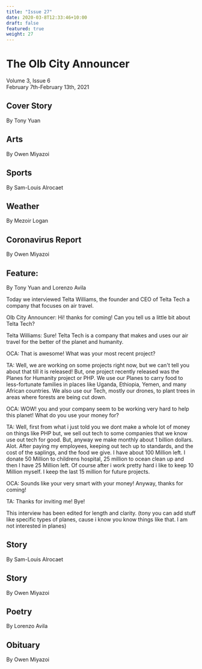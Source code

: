 ```yaml
---
title: "Issue 27"
date: 2020-03-8T12:33:46+10:00
draft: false
featured: true
weight: 27
---
```


# The Olb City Announcer
Volume 3, Issue 6    
February 7th-February 13th, 2021

## Cover Story
By Tony Yuan



## Arts
By Owen Miyazoi



## Sports
By Sam-Louis Alrocaet



## Weather
By Mezoir Logan



## Coronavirus Report
By Owen Miyazoi



## Feature:
By Tony Yuan and Lorenzo Avila

Today we interviewed Telta Williams, the founder and CEO of Telta Tech a company that focuses on air travel.

Olb City Announcer: Hi! thanks for coming! Can you tell us a little bit about Telta Tech?

Telta Williams: Sure! Telta Tech is a company that makes and uses our air travel for the better of the planet and humanity.

OCA: That is awesome! What was your most recent project?

TA: Well, we are working on some projects right now, but we can't tell you about that till it is released! But, one project recently released was the Planes for Humanity project or PHP. We use our Planes to carry food to less-fortunate families in places like Uganda, Ethiopia, Yemen, and many African countries. We also use our Tech, mostly our drones, to plant trees in areas where forests are being cut down. 

OCA: WOW! you and your company seem to be working very hard to help this planet! What do you use your money for?

TA: Well, first from what i just told you we dont make a whole lot of money on things like PHP but, we sell out tech to some companies that we know use out tech for good. But, anyway we make monthly about 1 billion dollars. Alot. After paying my employees, keeping out tech up to standards, and the cost of the saplings, and the food we give. I have about 100 Million left. I donate 50 Million to childrens hospital, 25 million to ocean clean up and then I have 25 Million left. Of course after i work pretty hard i like to keep 10 Million myself. I keep the last 15 million for future projects.


OCA: Sounds like your very smart with your money! Anyway, thanks for coming!

TA: Thanks for inviting me! Bye!

This interview has been edited for length and clarity. (tony you can add stuff like specific types of planes, cause i know you know things like that. I am not interested in planes)

## Story
By Sam-Louis Alrocaet



## Story
By Owen Miyazoi



## Poetry
By Lorenzo Avila



## Obituary
By Owen Miyazoi



